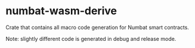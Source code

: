 # numbat-wasm-derive

Crate that contains all macro code generation for Numbat smart contracts.

Note: slightly different code is generated in debug and release mode.
